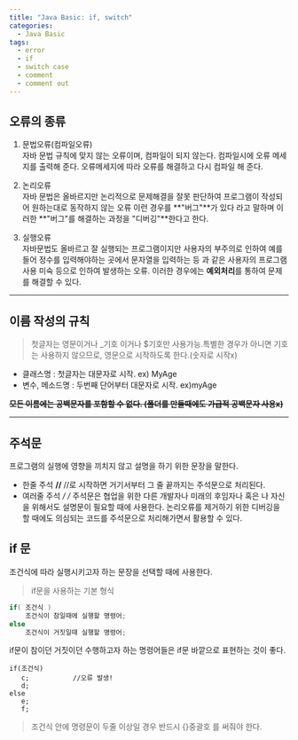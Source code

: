 ```yaml
---
title: "Java Basic: if, switch"
categories:
  - Java Basic
tags:
  - error
  - if
  - switch case
  - comment
  - comment out
---
```


## 오류의 종류

1. 문법오류(컴파일오류)  
자바 문법 규칙에 맞지 않는 오류이며, 컴파일이 되지 않는다.
컴파일시에 오류 메세지를 출력해 준다.
오류메세지에 따라 오류를 해결하고 다시 컴파일 해 준다.

2. 논리오류  
자바 문법은 올바르지만 논리적으로 문제해결을 잘못 판단하여
프로그램이 작성되어 원하는대로 동작하지 않는 오류
이런 경우를 **"버그"**가 있다 라고 말하며 이러한 **"버그"를 해결하는 과정을
"디버깅"**한다고 한다.

3. 실행오류  
자바문법도 올바르고 잘 실행되는 프로그램이지만
사용자의 부주의로 인하여 예를 들어 정수를 입력해야하는 곳에서
문자열을 입력하는 등 과 같은 사용자의 프로그램 사용 미숙 등으로
인하여 발생하는 오류. 이러한 경우에는 **예외처리**를 통하여 문제를 해결할 수 있다. 

------

## 이름 작성의 규칙
> 첫글자는 영문이거나 _기호 이거나 $기호만 사용가능.특별한 경우가 아니면 기호는 사용하지 않으므로, 영문으로 시작하도록 한다.(숫자로 시작x)

* 클래스명 : 첫글자는 대문자로 시작. ex) MyAge
* 변수, 메소드명 : 두번째 단어부터 대문자로 시작. ex)myAge

**~~모든 이름에는 공백문자를 포함할 수 없다.
(폴더를 만들때에도 가급적 공백문자 사용x)~~**

---

## 주석문
프로그램의 실행에 영향을 끼치지 않고 설명을 하기 위한 문장을 말한다.

* 한줄 주석 **//**
//로 시작하면 거기서부터 그 줄 끝까지는 주석문으로 처리된다.
* 여러줄 주석 **/* */**
주석문은 협업을 위한 다른 개발자나 미래의 후임자나 혹은 나 자신을 위해서도 설명문이 필요할 때에 사용한다.
논리오류를 제거하기 위한 디버깅을 할 때에도 의심되는 코드를 주석문으로 처리해가면서
활용할 수 있다.

## if 문

조건식에 따라 실행시키고자 하는 문장을 선택할 때에 사용한다.
> if문을 사용하는 기본 형식
```java
if( 조건식 )
    조건식이 참일때에 실행할 명령어;
else
    조건식이 거짓일때 실행할 명령어;
```
if문이 참이던 거짓이던 
수행하고자 하는 명령어들은
if문 바깥으로 표현하는 것이 좋다.
```
if(조건식)
   c;			//오류 발생!
   d;
else
   e;
   f;
```
> 조건식 안에 명령문이 두줄 이상일 경우 반드시 {}중괄호 를 써줘야 한다.
